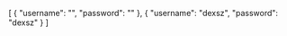 [
  {
    "username": "",
    "password": ""
  },
  {
    "username": "dexsz",
    "password": "dexsz"
  }
]
